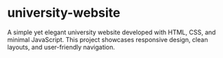 # university-website
A simple yet elegant university website developed with HTML, CSS, and minimal JavaScript. This project showcases responsive design, clean layouts, and user-friendly navigation.
